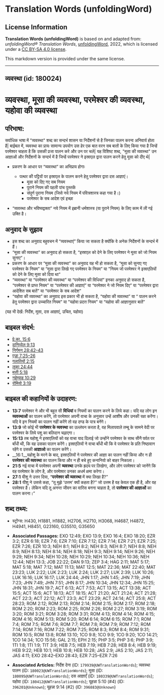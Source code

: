 # Translation Words (unfoldingWord)

## License Information

**Translation Words (unfoldingWord)** is based on and adapted from: _unfoldingWord® Translation Words_, [unfoldingWord](https://unfoldingword.org/utw), 2022, which is licensed under a [CC BY-SA 4.0 license](https://creativecommons.org/licenses/by-sa/4.0/legalcode.en).

This markdown version is provided under the same license.



--------------------------------

## व्यवस्था (id: 180024)

व्यवस्था, मूसा की व्यवस्था, परमेश्वर की व्यवस्था, यहोवा की व्यवस्था
===================================================================

परिभाषा:
--------

सर्वाधिक भाषा में "व्यवस्था" शब्द का सन्दर्भ शासन या निर्देशनों से है जिनका पालन करना अनिवार्य होता है\| बाईबल में, व्यवस्था का प्रायः सामान्य उपयोग उस हेर एक बात वरन सब बातों के लिए किया गया है जिन्हें परमेश्वर चाहता है कि उसकी प्रजा पालन करे और उन पर चले\| यह विशिष्ट शब्द, "मूसा की व्यवस्था" उन आज्ञाओं और निर्देशनों के सन्दर्भ में है जिन्हें परमेश्वर ने इस्राएल द्वारा पालन करने हेतु मूसा को दीए थे\|

* प्रकरण के आधार पर “व्यवस्था” का अभिप्राय होगाः

    + पत्थर की पट्टियों पर इस्राएल के पालन करने हेतु परमेश्वर द्वारा दस आज्ञाएं।
        + मूसा को दिए गए सब नियम
        + पुराने नियम की पहली पांच पुस्तकें
        + संपूर्ण पुराना नियम (जिसे नये नियम में पवित्रशास्त्र कहा गया है।)
        + परमेश्वर के सब आदेश एवं इच्छा
* “व्यवस्था और भविष्यद्वक्ता” नये नियम में इब्रानी धर्मशास्त्र (या पुराने नियम) के लिए काम में ली गई उक्ति है।

अनुवाद के सुझाव
---------------

* इस शब्द का अनुवाद बहुवचन में “व्यवस्थाएं” किया जा सकता है क्योंकि वे अनेक निर्देशनों के सन्दर्भ में हैं।
* “मूसा की व्यवस्था” का अनुवाद हो सकता है, “इस्राएल को देने के लिए परमेश्वर ने मूसा को जो नियम सुनाए”।
* प्रकरण के आधार पर “मूसा की व्यवस्था” का अनुवाद यह भी हो सकता है, “मूसा को सुनाए गए परमेश्वर के नियम” या “मूसा द्वारा लिखे गए परमेश्वर के नियम” या "नियम जो परमेश्वर ने इस्राएलियों को देने के लिए मूसा को दिया था"
* “व्यवस्था” या “परमेश्वर की व्यवस्था” या “परमेश्वर की विधियां” इनका अनुवाद हो सकता है, “परमेश्वर से प्राप्त नियम” या “परमेश्वर की आज्ञाएं” या “परमेश्वर ने जो नियम दिए” या “परमेश्वर द्वारा आदेशित सब बातें” या “परमेश्वर के सब आदेश”
* “यहोवा की व्यवस्था” का अनुवाद इस प्रकार भी हो सकता है, “यहोवा की व्यवस्था” या “ पालन करने हेतु परमेश्वर द्वारा उच्चारित नियम” या "यहोवा प्रदत्त नियम" या “यहोवा की आज्ञानुसार बातें”

(यह भी देखें: निर्देश, मूसा, दस आज्ञाएं, उचित, यहोवा)

बाइबल संदर्भ:
-------------

* [प्रे.का. 15:6](https://ref.ly/Acts15:6)
* [दानिय्येल 9:13](https://ref.ly/Dan9:13)
* [निर्गमन 28:42–43](https://ref.ly/Exod28:42-Exod28:43)
* [एज्रा 7:25–26](https://ref.ly/Ezra7:25-Ezra7:26)
* [गलातियों 2:15](https://ref.ly/Gal2:15)
* [लूका 24:44](https://ref.ly/Luke24:44)
* [मत्ती 5:18](https://ref.ly/Matt5:18)
* [नहेम्याह 10:29](https://ref.ly/Neh10:29)
* [रोमियो 3:19](https://ref.ly/Rom3:19)

बाइबल की कहानियों के उदाहरण:
----------------------------

* **13:7** परमेश्वर ने और भी बहुत सी **विधियां** व नियमों का पालन करने के लिये कहा। यदि वह लोग इन **व्यवस्थाओं** का पालन करेंगे, तो परमेश्वर अपनी वाचा के अनुसार उन्हें आशीष और उनकी रक्षा करेंगा। यदि वे इन नियमों का पालन नहीं करेंगे तो वह दण्ड के पात्र बनेंगे।
* **13:9** जो कोई भी **परमेश्वर के व्यवस्था** का उल्लंघन करता है, वह मिलापवाले तम्बू के सामने वेदी पर परमेश्वर के लिये पशु का बलिदान चढ़ाएगा।
* **15:13** तब यहोशू ने इस्राएलियों को वह वाचा याद दिलाई जो उन्होंने परमेश्वर के साथ सीनै पर्वत पर बाँधी थी, कि वह उसका पालन करेंगे। इस्राएलियों ने वाचा बाँधी थी कि वे परमेश्वर के प्रति निष्ठावान रहेंगे व उसकी **आज्ञाओ** का पालन करेंगे।
* \_\_16:1\_\_यहोशू के मरने के बाद, इस्राएलियों ने परमेश्वर की आज्ञा का पालन नहीं किया और न ही **परमेश्वर की व्यवस्था** का पालन किया और न ही बचे हुए कनानियो को बाहर निकाला।
* **21:5** नई वाचा में परमेश्वर अपनी **व्यवस्था** उनके ह्रदय पर लिखेगा, और लोग परमेश्वर को जानेंगे कि वह परमेश्वर के लोग है, और परमेश्वर उनका अधर्म क्षमा करेगा।
* **27:1** यीशु ने उत्तर दिया, “**परमेश्वर की व्यवस्था** में क्या लिखा है?”
* **28:1** यीशु ने उससे कहा, “तू मुझे ‘उत्तम’ क्यों कहता है?” जो उत्तम है वह केवल एक ही है, और वह परमेश्वर है। लेकिन यदि तू अनन्त जीवन का वारिस बनना चाहता है, तो **परमेश्वर की आज्ञाओं** का पालन करना।”

शब्द तथ्य:
----------

* स्ट्रोंग्स: H430, H1881, H1882, H2706, H2710, H3068, H4687, H4872, H4941, H8451, G23160, G35510, G35650

* **Associated Passages:** EXO 12:49; EXO 13:9; EXO 16:4; EXO 18:20; EZR 3:2; EZR 6:18; EZR 7:6; EZR 7:10; EZR 7:12; EZR 7:14; EZR 7:21; EZR 7:25; EZR 7:26; EZR 10:3; NEH 8:1; NEH 8:2; NEH 8:3; NEH 8:7; NEH 8:8; NEH 8:9; NEH 8:13; NEH 8:14; NEH 8:18; NEH 9:3; NEH 9:14; NEH 9:26; NEH 9:29; NEH 9:34; NEH 10:28; NEH 10:29; NEH 10:34; NEH 10:36; NEH 12:44; NEH 13:3; JOB 22:22; DAN 9:13; ZEP 3:4; HAG 2:11; MAT 5:17; MAT 5:18; MAT 7:12; MAT 11:13; MAT 12:5; MAT 22:36; MAT 22:40; MAT 23:23; LUK 2:22; LUK 2:23; LUK 2:24; LUK 2:27; LUK 2:39; LUK 10:26; LUK 16:16; LUK 16:17; LUK 24:44; JHN 1:17; JHN 1:45; JHN 7:19; JHN 7:23; JHN 7:49; JHN 7:51; JHN 8:17; JHN 10:34; JHN 12:34; JHN 15:25; JHN 18:31; JHN 19:7; ACT 6:13; ACT 7:53; ACT 13:15; ACT 13:38; ACT 15:5; ACT 15:6; ACT 18:13; ACT 18:15; ACT 21:20; ACT 21:24; ACT 21:28; ACT 22:3; ACT 22:12; ACT 23:3; ACT 23:29; ACT 24:14; ACT 25:8; ACT 28:23; ROM 2:12; ROM 2:13; ROM 2:14; ROM 2:15; ROM 2:17; ROM 2:18; ROM 2:20; ROM 2:23; ROM 2:25; ROM 2:26; ROM 2:27; ROM 3:19; ROM 3:20; ROM 3:21; ROM 3:28; ROM 3:31; ROM 4:13; ROM 4:14; ROM 4:15; ROM 4:16; ROM 5:13; ROM 5:20; ROM 6:14; ROM 6:15; ROM 7:1; ROM 7:4; ROM 7:5; ROM 7:6; ROM 7:7; ROM 7:8; ROM 7:9; ROM 7:12; ROM 7:14; ROM 7:16; ROM 7:22; ROM 7:25; ROM 8:3; ROM 8:4; ROM 9:31; ROM 10:5; ROM 13:8; ROM 13:10; 1CO 9:8; 1CO 9:9; 1CO 9:20; 1CO 14:21; 1CO 14:34; 1CO 15:56; GAL 2:15; EPH 2:15; PHP 3:5; PHP 3:6; PHP 3:9; 1TI 1:8; 1TI 1:9; TIT 3:9; HEB 7:5; HEB 7:19; HEB 7:28; HEB 8:4; HEB 9:19; HEB 9:22; HEB 10:1; HEB 10:8; HEB 10:28; JAS 2:9; JAS 2:10; JAS 2:11; JAS 4:11; EXO 28:42–EXO 28:43; EZR 7:25–EZR 7:26
* **Associated Articles:** निर्देश देना (ID: `179939@UWTranslationWords`); व्यवस्था पालन (ID: `180023@UWTranslationWords`); मूसा (ID: `180095@UWTranslationWords`); दस आज्ञाएँ (ID: `180339@UWTranslationWords`); यहोवा (ID: `180412@UWTranslationWords`); यूहन्ना 5:10 (#4) (ID: `396201@Unknown`); यूहन्ना 9:14 (#2) (ID: `396883@Unknown`)

